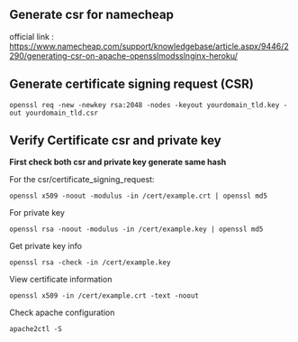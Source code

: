 ## Generate csr for namecheap

official link : https://www.namecheap.com/support/knowledgebase/article.aspx/9446/2290/generating-csr-on-apache-opensslmodsslnginx-heroku/

## Generate certificate signing request (CSR)

```shell
openssl req -new -newkey rsa:2048 -nodes -keyout yourdomain_tld.key -out yourdomain_tld.csr
```

## Verify Certificate csr and private key

**First check both csr and private key generate same hash**

For the csr/certificate_signing_request:
```shell
openssl x509 -noout -modulus -in /cert/example.crt | openssl md5
```

For private key
```shell
openssl rsa -noout -modulus -in /cert/example.key | openssl md5
```

Get private key info
```shell
openssl rsa -check -in /cert/example.key
```

View certificate information
```shell
openssl x509 -in /cert/example.crt -text -noout
```

Check apache configuration
```shell
apache2ctl -S
```
